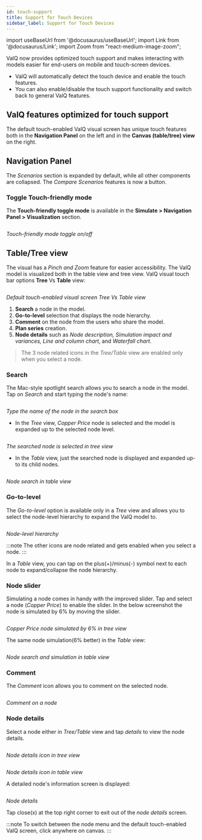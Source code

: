 ```yaml
---
id: touch-support
title: Support for Touch Devices
sidebar_label: Support for Touch Devices
---
```

import useBaseUrl from '@docusaurus/useBaseUrl';
import Link from '@docusaurus/Link';
import Zoom from "react-medium-image-zoom";

ValQ now provides optimized touch support and makes interacting with models easier for end-users on mobile and touch-screen devices.
* ValQ will automatically detect the touch device and enable the touch features.
* You can also enable/disable the touch support functionality and switch back to general ValQ features.

## ValQ features optimized for touch support

The default touch-enabled ValQ visual screen has unique touch features both in the **Navigation Panel** on the left and in the **Canvas (table/tree) view** on the right.

## **Navigation Panel**

The *Scenarios* section is expanded by default, while all other components are collapsed. The *Compare Scenarios* features is now a button.

### Toggle Touch-friendly mode

The **Touch-friendly toggle mode** is available in the **Simulate > Navigation Panel > Visualization** section.

<div style={{ textAlign: "center" }}>
  <Zoom>
    <img alt="" src={useBaseUrl("/doc-images/simulate_tab/touch-support/toggle-touch-support.png")} />
  </Zoom>
</div>

*Touch-friendly mode toggle on/off*

<!--
### Compare Scenarios
Tap *Compare Scenarios* to select and compare multiple scenarios.

<div style={{ textAlign: "center" }}>
  <Zoom>
    <img alt="Select the scenarios to compare" src={useBaseUrl("/doc-images/simulate_tab/touch-support/compare-scenarios.png")} />
  </Zoom>
</div>

*Select the scenarios to compare*

<div style={{ textAlign: "center" }}>
  <Zoom>
    <img alt="Scenarios comparison result" src={useBaseUrl("/doc-images/simulate_tab/touch-support/compare-scenarios-result.png")} />
  </Zoom>
</div>

*Scenarios comparison result*

A *Summary* of the comparison, the *KPIs*, and the *Key inputs* affecting the scenarios are displayed. Tap **Download to Excel** to get comparison result in an xml tabular format for better analysis.
-->
## Table/Tree view

The visual has a *Pinch and Zoom* feature for easier accessibility. The ValQ model is visualized both in the table view and tree view.
ValQ visual touch bar options **Tree** Vs **Table** view:

<div style={{ float: "center" }}>
  <Zoom>
    <img alt="" src={useBaseUrl("/doc-images/simulate_tab/touch-support/initial-visual-screen.png")}/>
  </Zoom>
</div>

*Default touch-enabled visual screen Tree Vs Table view*

1. **Search** a node in the model.
2. **Go-to-level** selection that displays the node hierarchy.
3. **Comment** on the node from the users who share the model.
4. **Plan series** creation.
5. **Node details** such as *Node description, Simulation impact and variances, Line and column chart*, and *Waterfall chart*.

> The 3 node related icons in the *Tree/Table* view are enabled only when you select a node.

### Search

The Mac-style spotlight search allows you to search a node in the model. Tap on *Search* and start typing the node's name:

<div style={{ textAlign: "center" }}>
  <Zoom>
    <img alt="" src={useBaseUrl("/doc-images/simulate_tab/touch-support/search-mac-spotlight.png")} />
  </Zoom>
</div>

*Type the name of the node in the search box*

* In the *Tree* view, *Copper Price* node is selected and the model is expanded up to the selected node level.

<div style={{ textAlign: "center" }}>
  <Zoom>
    <img alt="" src={useBaseUrl("/doc-images/simulate_tab/touch-support/node-selected.png")} />
  </Zoom>
</div>

*The searched node is selected in tree view*

* In the *Table* view, just the searched node is displayed and expanded up-to its child nodes.

<div style={{ textAlign: "center" }}>
  <Zoom>
    <img alt="" src={useBaseUrl("/doc-images/simulate_tab/touch-support/node-search-table-view.png")} />
  </Zoom>
</div>

*Node search in table view*

### Go-to-level

The *Go-to-level* option is available only in a *Tree* view and allows you to select the node-level hierarchy to expand the ValQ model to.

<div style={{ textAlign: "center" }}>
  <Zoom>
    <img alt="" src={useBaseUrl("/doc-images/simulate_tab/touch-support/node-go-to-level.png")} />
  </Zoom>
</div>

*Node-level hierarchy*

:::note
The other icons are node related and gets enabled when you select a node.
:::

In a *Table* view, you can tap on the plus(+)/minus(-) symbol next to each node to expand/collapse the node hierarchy.

### Node slider

Simulating a node comes in handy with the improved slider.
Tap and select a node (*Copper Price*) to enable the slider. In the below screenshot the node is simulated by 6% by moving the slider.

<div style={{ textAlign: "center" }}>
  <Zoom>
    <img alt="" src={useBaseUrl("/doc-images/simulate_tab/touch-support/node-slidebar.png")} />
  </Zoom>
</div>

*Copper Price node simulated by 6% in tree view*

The same node simulation(6% better) in the *Table* view:

<div style={{ textAlign: "center" }}>
  <Zoom>
    <img alt="" src={useBaseUrl("/doc-images/simulate_tab/touch-support/node-simulation-table-view.png")} />
  </Zoom>
</div>

*Node search and simulation in table view*

### Comment

The *Comment* icon allows you to comment on the selected node.

<div style={{ textAlign: "center" }}>
  <Zoom>
    <img alt="" src={useBaseUrl("/doc-images/simulate_tab/touch-support/node-comment-box.png")} />
  </Zoom>
</div>

*Comment on a node*

### Node details

Select a node either in *Tree/Table* view and tap *details* to view the node details.

<div style={{ textAlign: "center" }}>
  <Zoom>
    <img alt="" src={useBaseUrl("/doc-images/simulate_tab/touch-support/node-details-icon-tree.png")} />
  </Zoom>
</div>

*Node details icon in tree view*

<div style={{ textAlign: "center" }}>
  <Zoom>
    <img alt="" src={useBaseUrl("/doc-images/simulate_tab/touch-support/node-details-icon-table.png")} />
  </Zoom>
</div>

*Node details icon in table view*

A detailed node's information screen is displayed:

<div style={{ textAlign: "center" }}>
  <Zoom>
    <img alt="" src={useBaseUrl("/doc-images/simulate_tab/touch-support/node-details.png")} />
  </Zoom>
</div>

*Node details*

Tap close(x) at the top right corner to exit out of the *node details* screen.

:::note
To switch between the node menu and the default touch-enabled ValQ screen, click anywhere on canvas.
:::
